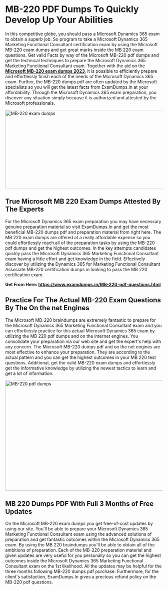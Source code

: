 <h1><strong>MB-220 PDF Dumps To Quickly Develop Up Your Abilities</strong></h1>
<p>In this competitive globe, you should pass a Microsoft Dynamics 365 exam to obtain a superb job. So program to take a Microsoft Dynamics 365 Marketing Functional Consultant certification exam by using the Microsoft MB-220 exam dumps and get great marks inside the MB 220 exam questions. Get valid Facts by way of the Microsoft MB-220 pdf dumps and get the technical techniques to prepare the Microsoft Dynamics 365 Marketing Functional Consultant exam. Together with the aid on the <strong><a href="https://www.examdumps.in/MB-220-pdf-questions.html">Microsoft MB-220 exam dumps 2023</a></strong>, it is possible to efficiently prepare and effortlessly finish each of the needs of the Microsoft Dynamics 365 exam. Further, the MB-220 dumps pdf are often updated by the Microsoft specialists so you will get the latest facts from ExamDumps.In at your affordability. Through the Microsoft Dynamics 365 exam preparation, you discover any situation simply because it is authorized and attested by the Microsoft professionals.</p>
<p><img src="https://i.ibb.co/zxJwW90/Copy-of-Online-Classes-Twitter-header-post-Made-with-Poster-My-Wall-1.png" alt="MB-220 exam dumps" width="750" height="250" /></p>
<h2><strong>True Microsoft MB 220 Exam Dumps Attested By The Experts</strong></h2>
<p>For the Microsoft Dynamics 365 exam preparation you may have necessary genuine preparation material so visit ExamDumps.In and get the most beneficial MB-220 dumps pdf and preparation material from right here. The MB 220 exam dumps are offered at a really affordable expense so you could effortlessly reach all of the preparation tasks by using the MB-220 pdf dumps and get the highest outcomes. In the key attempts candidates quickly pass the Microsoft Dynamics 365 Marketing Functional Consultant exam having a little effort and get knowledge in the field. Effectively discover by utilizing the Dynamics 365 for Marketing Functional Consultant Associate MB-220 certification dumps in looking to pass the MB 220 certification exam.</p>
<p><strong>Get From Here:&nbsp;<a href="https://www.examdumps.in/MB-220-pdf-questions.html">https://www.examdumps.in/MB-220-pdf-questions.html</a></strong></p>
<h2><strong>Practice For The Actual MB-220 Exam Questions By The On the net Engines</strong></h2>
<p>The Microsoft MB-220 braindumps are extremely fantastic to prepare for the Microsoft Dynamics 365 Marketing Functional Consultant exam and you can effortlessly practice for this actual Microsoft Dynamics 365 exam by utilizing the MB 220 pdf dumps and on the internet engines. You consolidate your preparation via our web site and get the expert's help with any concern. The Microsoft MB-220 dumps pdf and on the net engines are most effective to enhance your preparation. They are according to the actual pattern and you can get the highest outcomes in your MB 220 test questions. Additional, get the valid MB-220 exam dumps and effortlessly get the informative knowledge by utilizing the newest tactics to learn and get a lot of information.</p>
<p><a href="https://www.examdumps.in/MB-220-pdf-questions.html"><img src="https://i.ibb.co/QkNtdwY/Copy-of-Zoom-Online-Classes-Facebook-Share-Po-Made-with-Poster-My-Wall-1.jpg" alt="MB-220 pdf dumps" width="670" height="352" /></a></p>
<h2><strong>MB 220 Dumps PDF With Full 3 Months of Free Updates</strong></h2>
<p>On the Microsoft MB-220 exam dumps you get free-of-cost updates by using our site. You'll be able to prepare your Microsoft Dynamics 365 Marketing Functional Consultant exam using the advanced solutions of preparation and get fantastic outcomes within the Microsoft Dynamics 365 exam. By using the MB 220 braindumps you'll be able to obtain all of the ambitions of preparation. Each of the MB-220 preparation material and given updates are very useful for you personally so you can get the highest outcomes inside the Microsoft Dynamics 365 Marketing Functional Consultant exam on the 1st likelihood. All the updates may be helpful for the three months following MB-220 dumps pdf purchase. Furthermore, for the client's satisfaction, ExamDumps.In gives a precious refund policy on the MB-220 pdf questions.</p>
